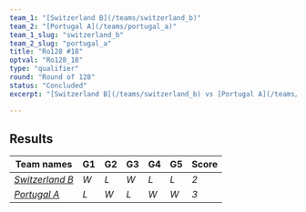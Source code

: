 ```yaml
---
team_1: "[Switzerland B](/teams/switzerland_b)"
team_2: "[Portugal A](/teams/portugal_a)"
team_1_slug: "switzerland_b"
team_2_slug: "portugal_a"
title: "Ro128 #18"
optval: "Ro128_18"
type: "qualifier"
round: "Round of 128"
status: "Concluded"
excerpt: "[Switzerland B](/teams/switzerland_b) vs [Portugal A](/teams/portugal_a)"

---
```

## Results

| Team names | G1 | G2 | G3 | G4 | G5 | Score |
| -- | -- | -- | -- | -- | -- | -- |
| *[Switzerland B](/teams/switzerland_b)* | *W* | *L* | *W* | *L* | *L* | *2* |
| *[Portugal A](/teams/portugal_a)* | *L* | *W* | *L* | *W* | *W* | *3* |
